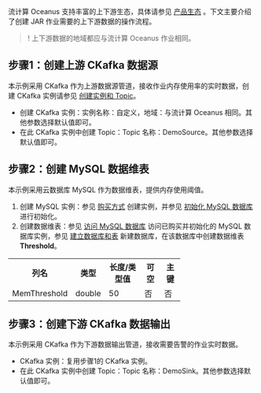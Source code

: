 流计算 Oceanus 支持丰富的上下游生态，具体请参见 [产品生态]() 。下文主要介绍了创建 JAR 作业需要的上下游数据的操作流程。
> ! 上下游数据的地域都应与流计算 Oceanus 作业相同。

## 步骤1：创建上游 CKafka 数据源
本示例采用 CKafka 作为上游数据源管道，接收作业内存使用率的实时数据，创建 CKafka 实例请参见 [创建实例和 Topic](https://cloud.tencent.com/document/product/597/30931)。
- 创建 CKafka 实例：实例名称：自定义，地域：与流计算 Oceanus 相同。其他参数选择默认值即可。 
- 在此 CKafka 实例中创建 Topic：Topic 名称：DemoSource。其他参数选择默认值即可。

## 步骤2：创建 MySQL 数据维表
本示例采用云数据库 MySQL 作为数据维表，提供内存使用阈值。
1. 创建 MySQL 实例：参见 [购买方式](https://cloud.tencent.com/document/product/236/5160) 创建实例，并参见 [初始化 MySQL 数据库](<https://cloud.tencent.com/document/product/236/3128>) 进行初始化。
2. 创建数据维表：参见 [访问 MySQL 数据库](https://cloud.tencent.com/document/product/236/3130) 访问已购买并初始化的 MySQL 数据库实例，参见 [建立数据库和表](https://cloud.tencent.com/document/product/236/8465) 新建数据库，在该数据库中创建数据维表**Threshold**。
<table style="width:350px !important">
 <tr>
  <th>列名</th>
	<th>类型</th>
	<th>长度/类型值</th>
	<th>可空</th>
	<th>主键</th>
 </tr>
<tr>
 <td>MemThreshold</td>
<td> double</td>
<td> 50</td>
<td> 否</td>
<td> 否</td>
</tr>
<tr>
</table>

## 步骤3：创建下游 CKafka 数据输出
本示例采用 CKafka 作为下游数据输出管道，接收需要告警的作业实时数据。
- CKafka 实例：复用步骤1的 CKafka 实例。
- 在此 CKafka 实例中创建 Topic：Topic 名称：DemoSink。其他参数选择默认值即可。

